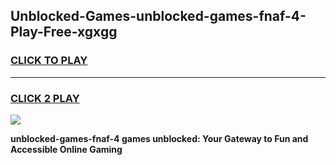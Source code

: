 
## Unblocked-Games-unblocked-games-fnaf-4-Play-Free-xgxgg
<h3>
<a href="https://premium76.site?title=unblocked-games-fnaf-4&ref=10A">CLICK TO PLAY</a></h3>
<hr>

<h3>
<a href="https://premium76.site?title=unblocked-games-fnaf-4&ref=10A">CLICK 2 PLAY</a>
  
</h3>

<a href="https://premium76.site?title=unblocked-games-fnaf-4&ref=10A"><img src="https://clearcache.store/games.png"></a>


**unblocked-games-fnaf-4 games unblocked: Your Gateway to Fun and Accessible Online Gaming**
